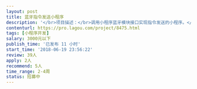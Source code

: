 ```yaml
---                
layout: post       
title: 蓝牙指令发送小程序           
description: '</br>项目描述：</br>调用小程序蓝牙模块接口实现指令发送的小程序。</br>主要功能点：</br>调用小程序蓝牙模块接口，建立与被控制端的蓝牙连接，提供指令管理页面，提供指令发送页面。</br>可参照产品：</br>Z21 app</br>z21moblie app</br>人员要求：</br>有小程序开发经验</br>有蓝牙模块接口调用项目经验</br>有意愿长期合作</br>'     
contenturl: https://pro.lagou.com/project/8475.html      
tags: [小程序开发]            
salary: 3000元以下          
publish_time: '已发布 11 小时'         
start_time: '2018-06-19 23:56:22'           
review: 39人                   
apply: 2人                   
recommend: 5人                   
time_range: 2-4周              
status: 招募中                  
---                 
```

